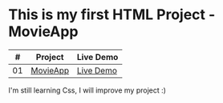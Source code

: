 # This is my first HTML Project - MovieApp

|  #  | Project                                                                                                                     | Live Demo                                                                         |
| :-: | --------------------------------------------------------------------------------------------------------------------------- | --------------------------------------------------------------------------------- |
| 01  | [MovieApp](https://github.com/MerttMetinn/First-html-project)                            | [Live Demo](https://html-basit-film-sitesi.netlify.app/)               |


I'm still learning Css, I will improve my project :)
